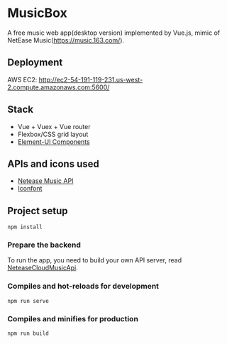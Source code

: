 # MusicBox

A free music web app(desktop version) implemented by Vue.js, mimic of NetEase Music(https://music.163.com/).

## Deployment

AWS EC2: http://ec2-54-191-119-231.us-west-2.compute.amazonaws.com:5600/

## Stack

- Vue + Vuex + Vue router
- Flexbox/CSS grid layout
- [Element-UI Components](https://element.eleme.io/)

## APIs and icons used

- [Netease Music API](https://github.com/Binaryify/NeteaseCloudMusicApi)
- [Iconfont](https://www.iconfont.cn/)

## Project setup

```
npm install
```

### Prepare the backend

To run the app, you need to build your own API server, read [NeteaseCloudMusicApi](https://github.com/Binaryify/NeteaseCloudMusicApi).

### Compiles and hot-reloads for development

```
npm run serve
```

### Compiles and minifies for production

```
npm run build
```
